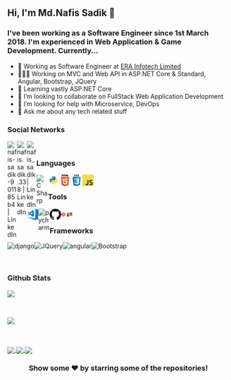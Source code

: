 ## Hi, I'm Md.Nafis Sadik 👋

### I've been working as a Software Engineer since 1st March 2018. I'm experienced in Web Application & Game Development. Currently...
- 💼 Working as Software Engineer at [ERA Infotech Limited](http://www.erainfotechbd.com/)
- 👨🏻‍💻 Working on MVC and Web API in ASP.NET Core & Standard, Angular, Bootstrap, JQuery
- 🌱 Learning vastly ASP.NET Core
- 👯 I’m looking to collaborate on FullStack Web Application Development
- 🤔 I’m looking for help with Microservice, DevOps
- 💬 Ask me about any tech related stuff


### Social Networks
[<img align="left" alt="nafis-sadik-901185b4 | LinkedIn" width="22px" src="https://cdn.jsdelivr.net/npm/simple-icons@v3/icons/linkedin.svg"/>][linkedin]
[<img align="left" alt="nafis.sadik.338 | LinkedIn" width="22px" src="https://cdn.jsdelivr.net/npm/simple-icons@v3/icons/facebook.svg"/>][facebook]
[<img align="left" alt="nafis_sadik | LinkedIn" width="22px" src="https://cdn.jsdelivr.net/npm/simple-icons@v3/icons/twitter.svg"/>][twitter]


<p>&nbsp;</p>


### Languages
<img align="left" alt="C Sharp" width="26px" src="https://upload.wikimedia.org/wikipedia/commons/7/7a/C_Sharp_logo.svg" />
<img align="left" alt="Python" width="26px" src="https://raw.githubusercontent.com/github/explore/80688e429a7d4ef2fca1e82350fe8e3517d3494d/topics/python/python.png" />
<img align="left" alt="HTML5" width="26px" src="https://raw.githubusercontent.com/github/explore/80688e429a7d4ef2fca1e82350fe8e3517d3494d/topics/html/html.png" />
<img align="left" alt="CSS3" width="26px" src="https://raw.githubusercontent.com/github/explore/80688e429a7d4ef2fca1e82350fe8e3517d3494d/topics/css/css.png" />
<img align="left" alt="JavaScript" width="26px" src="https://raw.githubusercontent.com/github/explore/80688e429a7d4ef2fca1e82350fe8e3517d3494d/topics/javascript/javascript.png" />


<p>&nbsp;</p>

### Tools
<img align="left" alt="Visual Studio Code" width="26px" src="https://raw.githubusercontent.com/github/explore/80688e429a7d4ef2fca1e82350fe8e3517d3494d/topics/visual-studio-code/visual-studio-code.png" />
<img align="left" alt="pycharm" width="26px" src="https://upload.wikimedia.org/wikipedia/commons/a/a1/PyCharm_Logo.svg" />
<img align="left" alt="GitHub" width="26px" src="https://raw.githubusercontent.com/github/explore/78df643247d429f6cc873026c0622819ad797942/topics/github/github.png" />
<img align="left" alt="Git" width="26px" src="https://raw.githubusercontent.com/github/explore/80688e429a7d4ef2fca1e82350fe8e3517d3494d/topics/git/git.png" />

<p>&nbsp;</p>


### Frameworks
<img align="left" alt="django" height="50" src="https://upload.wikimedia.org/wikipedia/commons/e/ee/.NET_Core_Logo.svg" />
<img align="left" alt="JQuery" height="50" src="https://upload.wikimedia.org/wikipedia/commons/d/d3/Logo_jQuery.svg" />
<img align="left" alt="angular" height="50" src="https://upload.wikimedia.org/wikipedia/commons/thumb/c/cf/Angular_full_color_logo.svg/800px-Angular_full_color_logo.svg.png" />
<img align="left" alt="Bootstrap" height="50" src="https://upload.wikimedia.org/wikipedia/commons/thumb/b/b2/Bootstrap_logo.svg/800px-Bootstrap_logo.svg.png" />


<p>&nbsp;</p>
<p>&nbsp;</p>


### Github Stats


[linkedin]: https://www.linkedin.com/in/nafis-sadik-901185b4/
[facebook]: https://www.fb.com/nafis.sadik.338
[twitter]: https://www.twitter.com/nafis_sadik

<a href="https://github.com/nafis-sadik">
  <img align="center" src="https://github-readme-stats.vercel.app/api/top-langs/?username=nafis-sadik&theme=dark" />
</a>
<p>&nbsp;</p>
<a href="https://github.com/nafis-sadik">
    <img src="https://github-readme-stats.vercel.app/api?username=nafis-sadik&&show_icons=true&title_color=ffffff&icon_color=bb2acf&text_color=daf7dc&bg_color=151515">
</a>
<p>&nbsp;</p>
<a href="https://github.com/nafis-sadik/Dotnet-Core-Scaffolding-MySQL">
 <img align="center" src="https://github-readme-stats.vercel.app/api/pin/?username=nafis-sadik&repo=Dotnet-Core-Scaffolding-MySQL&theme=tokyonight" />
</a>
<a href="https://github.com/nafis-sadik/Dotnet-Core-Scaffolding-MSSQL">
 <img align="center" src="https://github-readme-stats.vercel.app/api/pin/?username=nafis-sadik&repo=Dotnet-Core-Scaffolding-MSSQL&theme=tokyonight" />
</a>
<a href="https://github.com/nafis-sadik/Dotnet-Core-Scaffolding-Oracle">
 <img align="center" src="https://github-readme-stats.vercel.app/api/pin/?username=nafis-sadik&repo=Dotnet-Core-Scaffolding-Oracle&theme=tokyonight" />
</a>

<div align="center">

### Show some ❤️ by starring some of the repositories!

</div>
